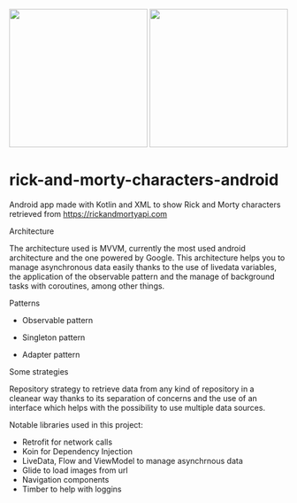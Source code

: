 <p align="center">
<img src="https://github.com/rodrigonovoas/rick-and-morty-characters-android/assets/49367885/ec0dc72b-986f-4ead-b208-e876a1785348" width="250">
<img src="https://github.com/rodrigonovoas/rick-and-morty-characters-android/assets/49367885/b33403e8-2d03-4d88-b090-e47b079198d7" width="250">
</p>

# rick-and-morty-characters-android
Android app made with Kotlin and XML to show Rick and Morty characters retrieved from https://rickandmortyapi.com


Architecture

The architecture used is MVVM, currently the most used android architecture and the one powered by Google.
This architecture helps you to manage asynchronous data easily thanks to the use of livedata variables, the application of the observable pattern and the manage 
of background tasks with coroutines, among other things.

Patterns

- Observable pattern

- Singleton pattern

- Adapter pattern

Some strategies

Repository strategy to retrieve data from any kind of repository in a cleanear way thanks to its separation of concerns and the use of an interface which helps with the possibility to use multiple data sources. 


Notable libraries used in this project:
- Retrofit for network calls
- Koin for Dependency Injection
- LiveData, Flow and ViewModel  to manage asynchrnous data
- Glide to load images from url
- Navigation components
- Timber to help with loggins

